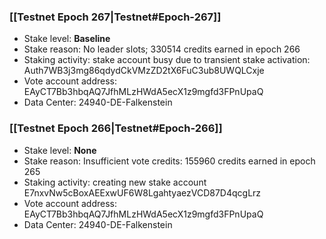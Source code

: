 ### [[Testnet Epoch 267|Testnet#Epoch-267]]
* Stake level: **Baseline**
* Stake reason: No leader slots; 330514 credits earned in epoch 266
* Staking activity: stake account busy due to transient stake activation: Auth7WB3j3mg86qdydCkVMzZD2tX6FuC3ub8UWQLCxje
* Vote account address: EAyCT7Bb3hbqAQ7JfhMLzHWdA5ecX1z9mgfd3FPnUpaQ
* Data Center: 24940-DE-Falkenstein
### [[Testnet Epoch 266|Testnet#Epoch-266]]
* Stake level: **None**
* Stake reason: Insufficient vote credits: 155960 credits earned in epoch 265
* Staking activity: creating new stake account E7nxvNw5cBoxAEExwUF6W8LgahtyaezVCD87D4qcgLrz
* Vote account address: EAyCT7Bb3hbqAQ7JfhMLzHWdA5ecX1z9mgfd3FPnUpaQ
* Data Center: 24940-DE-Falkenstein